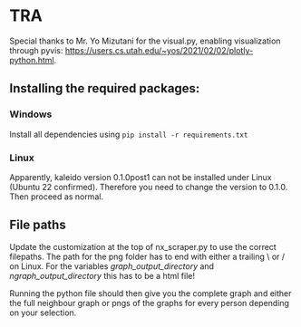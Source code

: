 # TRA
Special thanks to Mr. Yo Mizutani for the visual.py, enabling visualization through pyvis: https://users.cs.utah.edu/~yos/2021/02/02/plotly-python.html.

## Installing the required packages:
### Windows
Install all dependencies using ```pip install -r requirements.txt```
### Linux
Apparently, kaleido version 0.1.0post1 can not be installed under Linux (Ubuntu 22 confirmed). Therefore you need to change the version to 0.1.0. Then proceed as normal.
## File paths
Update the customization at the top of nx_scraper.py to use the correct filepaths. The path for the png folder has to end with either a trailing \ or / on Linux. For the variables _graph_output_directory_ and _ngraph_output_directory_ this has to be a html file!

Running the python file should then give you the complete graph and either the full neighbour graph or pngs of the graphs for every person depending on your selection.
